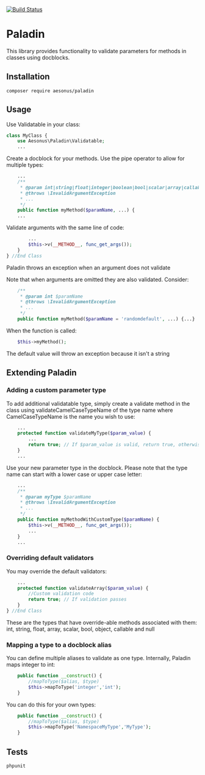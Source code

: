 [![Build Status](https://travis-ci.org/Aesonus/paladin.svg?branch=master)](https://travis-ci.org/Aesonus/paladin)

# Paladin
This library provides functionality to validate parameters for methods in classes using docblocks.

## Installation

```
composer require aesonus/paladin
```

## Usage

Use Validatable in your class:

```php
class MyClass {
    use Aesonus\Paladin\Validatable;
    ...
```

Create a docblock for your methods.
Use the pipe operator to allow for multiple types:
```php
    ...
    /**
     * @param int|string|float|integer|boolean|bool|scalar|array|callable|object|null|mixed $paramName
     * @throws \InvalidArgumentException
     * ...
     */
    public function myMethod($paramName, ...) {
    ...
```

Validate arguments with the same line of code:
```php
        ...
        $this->v(__METHOD__, func_get_args());
    }
} //End Class
```

Paladin throws an exception when an argument does not validate

Note that when arguments are omitted they are also validated. Consider:

```php
    /**
     * @param int $paramName
     * @throws \InvalidArgumentException
     * ...
     */
    public function myMethod($paramName = 'randomdefault', ...) {...}

```

When the function is called:

```php
    $this->myMethod();
```

The default value will throw an exception because it isn't a string

## Extending Paladin

### Adding a custom parameter type

To add additional validatable type, simply create a validate method in the class using
validateCamelCaseTypeName of the type name where CamelCaseTypeName is the name
you wish to use:

```php
    ...
    protected function validateMyType($param_value) {
        ...
        return true; // If $param_value is valid, return true, otherwise false.
    }
    ...
```

Use your new parameter type in the docblock. Please note that the type name can
start with a lower case or upper case letter:

```php
    ...
    /**
     * @param myType $paramName
     * @throws \InvalidArgumentException
     * ...
     */
    public function myMethodWithCustomType($paramName) {
        $this->v(__METHOD__, func_get_args());
        ...
    }
    ...
```

### Overriding default validators

You may override the default validators:

```php
    ...
    protected function validateArray($param_value) {
        //Custom validation code
        return true; // If validation passes
    }
} //End Class
```

These are the types that have override-able methods associated with them:
int, string, float, array, scalar, bool, object, callable and null

### Mapping a type to a docblock alias

You can define multiple aliases to validate as one type. Internally, Paladin maps
integer to int:

```php
    public function __construct() {
        //mapToType($alias, $type)
        $this->mapToType('integer','int');
    }
```

You can do this for your own types:
```php
    public function __construct() {
        //mapToType($alias, $type)
        $this->mapToType('NamespaceMyType','MyType');
    }
```

## Tests

```
phpunit
```